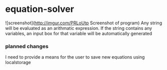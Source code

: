 # equation-solver
![screenshot](http://imgur.com/PRLoUtp Screenshot of program)
Any string will be evaluated as an arithmatic expression. 
If the string contains any variables, an input box for that variable will be automatically generated

### planned changes
I need to provide a means for the user to save new equations using localstorage